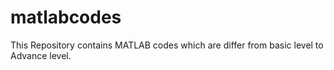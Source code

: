 # matlabcodes
This Repository contains MATLAB codes which are differ from basic level to Advance level.
